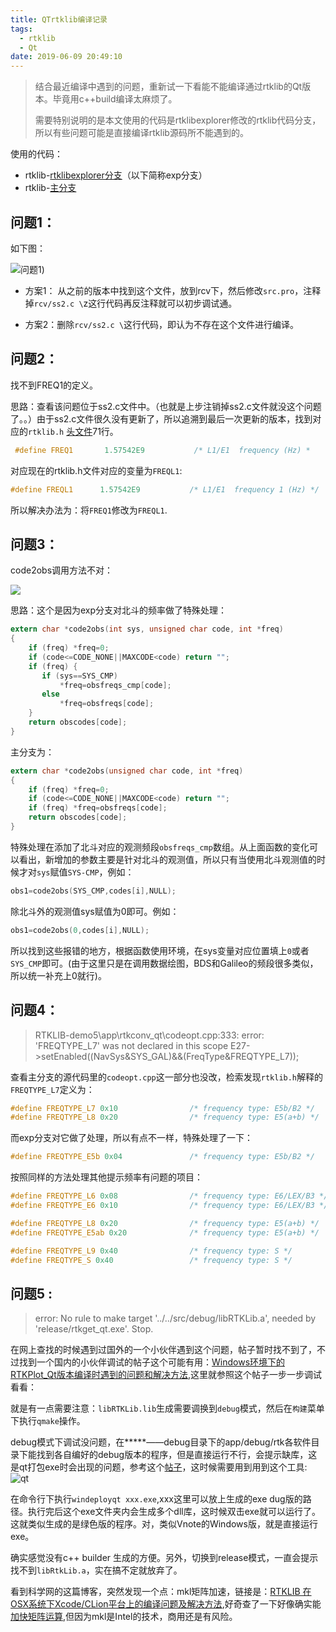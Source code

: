 ```yaml
---
title: QTrtklib编译记录
tags:
  - rtklib
  - Qt
date: 2019-06-09 20:49:10
---
```



> 结合最近编译中遇到的问题，重新试一下看能不能编译通过rtklib的Qt版本。毕竟用c++build编译太麻烦了。
>
> 需要特别说明的是本文使用的代码是rtklibexplorer修改的rtklib代码分支，所以有些问题可能是直接编译rtklib源码所不能遇到的。
<!--more-->
使用的代码：

* rtklib-[rtklibexplorer分支](https://github.com/rtklibexplorer/RTKLIB)（以下简称exp分支）
* rtklib-[主分支](https://github.com/tomojitakasu/RTKLIB)

## 问题1：

如下图：

![问题1](https://raw.githubusercontent.com/guoxianwei/guoxianwei.github.io/picGo/pictures/qt问题1.png))

* 方案1： 从之前的版本中找到这个文件，放到rcv下，然后修改`src.pro`，注释掉`rcv/ss2.c \`z这行代码再反注释就可以初步调试通。

* 方案2：删除`rcv/ss2.c \`这行代码，即认为不存在这个文件进行编译。
  
## 问题2：

  找不到FREQ1的定义。


思路：查看该问题位于ss2.c文件中。（也就是上步注销掉ss2.c文件就没这个问题了。。）由于ss2.c文件很久没有更新了，所以追溯到最后一次更新的版本，找到对应的`rtklib.h`
[头文件](https://github.com/tomojitakasu/RTKLIB/blob/b416a94bd2fdf8b1d82124c0b43b81b1ae8e4031/src/rtklib.h)71行。

 ```c
  #define FREQ1       1.57542E9           /* L1/E1  frequency (Hz) *
 ```

对应现在的rtklib.h文件对应的变量为`FREQL1`:

  ```c
  #define FREQL1      1.57542E9           /* L1/E1  frequency 1 (Hz) */
  ```

  所以解决办法为：将`FREQ1`修改为`FREQL1`.


## 问题3：

code2obs调用方法不对： 

![](https://raw.githubusercontent.com/guoxianwei/guoxianwei.github.io/picGo/pictures/qt问题3.png)

思路：这个是因为exp分支对北斗的频率做了特殊处理：

```c
extern char *code2obs(int sys, unsigned char code, int *freq)
{
    if (freq) *freq=0;
    if (code<=CODE_NONE||MAXCODE<code) return "";
    if (freq) {
       if (sys==SYS_CMP)
           *freq=obsfreqs_cmp[code];
       else
           *freq=obsfreqs[code];
    }
    return obscodes[code];
}
```

主分支为：

```c
extern char *code2obs(unsigned char code, int *freq)
{
    if (freq) *freq=0;
    if (code<=CODE_NONE||MAXCODE<code) return "";
    if (freq) *freq=obsfreqs[code];
    return obscodes[code];
}
```

特殊处理在添加了北斗对应的观测频段`obsfreqs_cmp`数组。从上面函数的变化可以看出，新增加的参数主要是针对北斗的观测值，所以只有当使用北斗观测值的时候才对`sys`赋值`SYS-CMP`，例如： 

```c
obs1=code2obs(SYS_CMP,codes[i],NULL);
```

除北斗外的观测值sys赋值为0即可。例如：

```c
obs1=code2obs(0,codes[i],NULL);
```

所以找到这些报错的地方，根据函数使用环境，在sys变量对应位置填上`0`或者`SYS_CMP`即可。(由于这里只是在调用数据绘图，BDS和Galileo的频段很多类似，所以统一补充上0就行)。

## 问题4：

> RTKLIB-demo5\app\rtkconv_qt\codeopt.cpp:333: error: 'FREQTYPE_L7' was not declared in this scope
>      E27->setEnabled((NavSys&SYS_GAL)&&(FreqType&FREQTYPE_L7));

查看主分支的源代码里的`codeopt.cpp`这一部分也没改，检索发现`rtklib.h`解释的`FREQTYPE_L7`定义为：  

```c
#define FREQTYPE_L7 0x10                /* frequency type: E5b/B2 */
#define FREQTYPE_L8 0x20                /* frequency type: E5(a+b) */
```

而exp分支对它做了处理，所以有点不一样，特殊处理了一下： 

```c
#define FREQTYPE_E5b 0x04               /* frequency type: E5b/B2 */
```

按照同样的方法处理其他提示频率有问题的项目： 

```c
#define FREQTYPE_L6 0x08                /* frequency type: E6/LEX/B3 */
#define FREQTYPE_E6 0x10                /* frequency type: E6/LEX/B3 */
```

```c
#define FREQTYPE_L8 0x20                /* frequency type: E5(a+b) */
#define FREQTYPE_E5ab 0x20              /* frequency type: E5(a+b) */
```

```c
#define FREQTYPE_L9 0x40                /* frequency type: S */
#define FREQTYPE_S 0x40                 /* frequency type: S */
```

## 问题5 :

> error: No rule to make target '../../src/debug/libRTKLib.a', needed by 'release/rtkget_qt.exe'.  Stop.

在网上查找的时候遇到过国外的一个小伙伴遇到这个问题，帖子暂时找不到了，不过找到一个国内的小伙伴调试的帖子这个可能有用：[Windows环境下的RTKPlot_Qt版本编译时遇到的问题和解决方法](http://www.fdlly.com/p/1800078394.html),这里就参照这个帖子一步一步调试看看： 



就是有一点需要注意：`libRTKLib.lib`生成需要调换到`debug`模式，然后在`构建`菜单下执行`qmake`操作。

debug模式下调试没问题，在*****——debug目录下的app/debug/rtk各软件目录下能找到各自编好的debug版本的程序，但是直接运行不行，会提示缺库，这是qt打包exe时会出现的问题，参考这个[帖子](https://www.cnblogs.com/ourran/p/6524790.html)，这时候需要用到用到这个工具: ![qt](https://raw.githubusercontent.com/guoxianwei/guoxianwei.github.io/picGo/pictures/Snipaste_2019-06-09_20-43-09.png)

在命令行下执行`windeployqt xxx.exe`,xxx这里可以放上生成的exe dug版的路径。执行完后这个exe文件夹内会生成多个dll库，这时候双击exe就可以运行了。这就类似生成的是绿色版的程序。对，类似Vnote的Windows版，就是直接运行exe。

确实感觉没有c++ builder 生成的方便。另外，切换到release模式，一直会提示找不到`libRtkLib.a`，实在搞不定就放弃了。

看到科学网的这篇博客，突然发现一个点：mkl矩阵加速，链接是：[RTKLIB 在OSX系统下Xcode/CLion平台上的编译问题及解决方法](http://wap.sciencenet.cn/home.php?mod=space&uid=2958868&do=blog&id=1076413),好奇查了一下好像确实能[加快矩阵运算](https://blog.csdn.net/verystory/article/details/76660460?utm_source=blogxgwz8),但因为mkl是Intel的技术，商用还是有风险。

